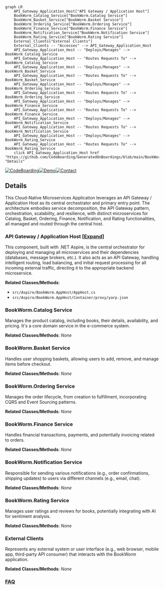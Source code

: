 ```mermaid
graph LR
    API_Gateway_Application_Host["API Gateway / Application Host"]
    BookWorm_Catalog_Service["BookWorm.Catalog Service"]
    BookWorm_Basket_Service["BookWorm.Basket Service"]
    BookWorm_Ordering_Service["BookWorm.Ordering Service"]
    BookWorm_Finance_Service["BookWorm.Finance Service"]
    BookWorm_Notification_Service["BookWorm.Notification Service"]
    BookWorm_Rating_Service["BookWorm.Rating Service"]
    External_Clients["External Clients"]
    External_Clients -- "Accesses" --> API_Gateway_Application_Host
    API_Gateway_Application_Host -- "Deploys/Manages" --> BookWorm_Catalog_Service
    API_Gateway_Application_Host -- "Routes Requests To" --> BookWorm_Catalog_Service
    API_Gateway_Application_Host -- "Deploys/Manages" --> BookWorm_Basket_Service
    API_Gateway_Application_Host -- "Routes Requests To" --> BookWorm_Basket_Service
    API_Gateway_Application_Host -- "Deploys/Manages" --> BookWorm_Ordering_Service
    API_Gateway_Application_Host -- "Routes Requests To" --> BookWorm_Ordering_Service
    API_Gateway_Application_Host -- "Deploys/Manages" --> BookWorm_Finance_Service
    API_Gateway_Application_Host -- "Routes Requests To" --> BookWorm_Finance_Service
    API_Gateway_Application_Host -- "Deploys/Manages" --> BookWorm_Notification_Service
    API_Gateway_Application_Host -- "Routes Requests To" --> BookWorm_Notification_Service
    API_Gateway_Application_Host -- "Deploys/Manages" --> BookWorm_Rating_Service
    API_Gateway_Application_Host -- "Routes Requests To" --> BookWorm_Rating_Service
    click API_Gateway_Application_Host href "https://github.com/CodeBoarding/GeneratedOnBoardings/blob/main/BookWorm/API_Gateway_Application_Host.md" "Details"
```

[![CodeBoarding](https://img.shields.io/badge/Generated%20by-CodeBoarding-9cf?style=flat-square)](https://github.com/CodeBoarding/CodeBoarding)[![Demo](https://img.shields.io/badge/Try%20our-Demo-blue?style=flat-square)](https://www.codeboarding.org/demo)[![Contact](https://img.shields.io/badge/Contact%20us%20-%20contact@codeboarding.org-lightgrey?style=flat-square)](mailto:contact@codeboarding.org)

## Details

This Cloud-Native Microservices Application leverages an API Gateway / Application Host as its central orchestrator and primary entry point. The architecture embodies service decomposition, the API Gateway pattern, orchestration, scalability, and resilience, with distinct microservices for Catalog, Basket, Ordering, Finance, Notification, and Rating functionalities, all managed and routed through the central host.

### API Gateway / Application Host [[Expand]](./API_Gateway_Application_Host.md)
This component, built with .NET Aspire, is the central orchestrator for deploying and managing all microservices and their dependencies (databases, message brokers, etc.). It also acts as an API Gateway, handling intelligent routing, load balancing, and initial request processing for all incoming external traffic, directing it to the appropriate backend microservice.


**Related Classes/Methods**:

- `src/Aspire/BookWorm.AppHost/AppHost.cs`
- `src/Aspire/BookWorm.AppHost/Container/proxy/yarp.json`


### BookWorm.Catalog Service
Manages the product catalog, including books, their details, availability, and pricing. It's a core domain service in the e-commerce system.


**Related Classes/Methods**: _None_

### BookWorm.Basket Service
Handles user shopping baskets, allowing users to add, remove, and manage items before checkout.


**Related Classes/Methods**: _None_

### BookWorm.Ordering Service
Manages the order lifecycle, from creation to fulfillment, incorporating CQRS and Event Sourcing patterns.


**Related Classes/Methods**: _None_

### BookWorm.Finance Service
Handles financial transactions, payments, and potentially invoicing related to orders.


**Related Classes/Methods**: _None_

### BookWorm.Notification Service
Responsible for sending various notifications (e.g., order confirmations, shipping updates) to users via different channels (e.g., email, chat).


**Related Classes/Methods**: _None_

### BookWorm.Rating Service
Manages user ratings and reviews for books, potentially integrating with AI for sentiment analysis.


**Related Classes/Methods**: _None_

### External Clients
Represents any external system or user interface (e.g., web browser, mobile app, third-party API consumer) that interacts with the BookWorm application.


**Related Classes/Methods**: _None_



### [FAQ](https://github.com/CodeBoarding/GeneratedOnBoardings/tree/main?tab=readme-ov-file#faq)